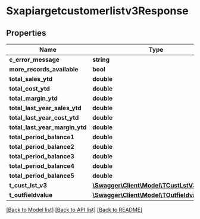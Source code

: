 # Sxapiargetcustomerlistv3Response

## Properties
Name | Type | Description | Notes
------------ | ------------- | ------------- | -------------
**c_error_message** | **string** |  | [optional] 
**more_records_available** | **bool** |  | [optional] 
**total_sales_ytd** | **double** |  | [optional] 
**total_cost_ytd** | **double** |  | [optional] 
**total_margin_ytd** | **double** |  | [optional] 
**total_last_year_sales_ytd** | **double** |  | [optional] 
**total_last_year_cost_ytd** | **double** |  | [optional] 
**total_last_year_margin_ytd** | **double** |  | [optional] 
**total_period_balance1** | **double** |  | [optional] 
**total_period_balance2** | **double** |  | [optional] 
**total_period_balance3** | **double** |  | [optional] 
**total_period_balance4** | **double** |  | [optional] 
**total_period_balance5** | **double** |  | [optional] 
**t_cust_lst_v3** | [**\Swagger\Client\Model\TCustLstV3Resp**](TCustLstV3Resp.md) |  | [optional] 
**t_outfieldvalue** | [**\Swagger\Client\Model\TOutfieldvalueResp**](TOutfieldvalueResp.md) |  | [optional] 

[[Back to Model list]](../README.md#documentation-for-models) [[Back to API list]](../README.md#documentation-for-api-endpoints) [[Back to README]](../README.md)


